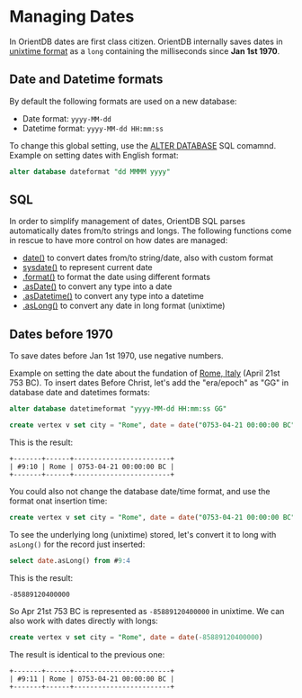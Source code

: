 # Managing Dates

In OrientDB dates are first class citizen. OrientDB internally saves dates in [unixtime format](https://en.wikipedia.org/wiki/Unix_time) as a `long` containing the milliseconds since **Jan 1st 1970**.

## Date and Datetime formats

By default the following formats are used on a new database:
- Date format: `yyyy-MM-dd`
- Datetime format: `yyyy-MM-dd HH:mm:ss`

To change this global setting, use the [ALTER DATABASE](SQL-Alter-Database) SQL comamnd. Example on setting dates with English format:

```sql
alter database dateformat "dd MMMM yyyy"
```

## SQL
In order to simplify management of dates, OrientDB SQL parses automatically dates from/to strings and longs. The following functions come in rescue to have more control on how dates are managed:
- [date()](SQL-Functions.md#date) to convert dates from/to string/date, also with custom format
- [sysdate()](SQL-Functions.md#sysdate) to represent current date
- [.format()](SQL-Methods.md#format) to format the date using different formats
- [.asDate()](SQL-Methods.md#asdate) to convert any type into a date
- [.asDatetime()](SQL-Methods.md#asdatetime) to convert any type into a datetime
- [.asLong()](SQL-Methods.md#aslong) to convert any date in long format (unixtime)

## Dates before 1970

To save dates before Jan 1st 1970, use negative numbers.

Example on setting the date about the fundation of [Rome, Italy](https://en.wikipedia.org/wiki/Unix_time) (April 21st 753 BC). To insert dates Before Christ, let's add the "era/epoch" as "GG" in database date and datetimes formats:

```sql
alter database datetimeformat "yyyy-MM-dd HH:mm:ss GG"

create vertex v set city = "Rome", date = date("0753-04-21 00:00:00 BC")
```

This is the result:
```
+-------+------+------------------------+
| #9:10 | Rome | 0753-04-21 00:00:00 BC |
+-------+------+------------------------+
```

You could also not change the database date/time format, and use the format onat insertion time:

```sql
create vertex v set city = "Rome", date = date("0753-04-21 00:00:00 BC", "yyyy-MM-dd HH:mm:ss GG")
```

To see the underlying long (unixtime) stored, let's convert it to long with `asLong()` for the record just inserted:

```sql
select date.asLong() from #9:4
```

This is the result:
```
-85889120400000
```

So Apr 21st 753 BC is represented as `-85889120400000` in unixtime. We can also work with dates directly with longs:

```sql
create vertex v set city = "Rome", date = date(-85889120400000)
```

The result is identical to the previous one:
```
+-------+------+------------------------+
| #9:11 | Rome | 0753-04-21 00:00:00 BC |
+-------+------+------------------------+
```

